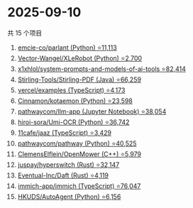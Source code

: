 # 2025-09-10

共 15 个项目

<!-- BEGIN GITHUB -->
<!-- 最后更新时间 2025-09-10 01:52:21 +0800 -->
1. [emcie-co/parlant (Python) ⭐11,113](https://github.com/emcie-co/parlant)
1. [Vector-Wangel/XLeRobot (Python) ⭐2,700](https://github.com/Vector-Wangel/XLeRobot)
1. [x1xhlol/system-prompts-and-models-of-ai-tools ⭐82,414](https://github.com/x1xhlol/system-prompts-and-models-of-ai-tools)
1. [Stirling-Tools/Stirling-PDF (Java) ⭐66,259](https://github.com/Stirling-Tools/Stirling-PDF)
1. [vercel/examples (TypeScript) ⭐4,173](https://github.com/vercel/examples)
1. [Cinnamon/kotaemon (Python) ⭐23,598](https://github.com/Cinnamon/kotaemon)
1. [pathwaycom/llm-app (Jupyter Notebook) ⭐38,054](https://github.com/pathwaycom/llm-app)
1. [hiroi-sora/Umi-OCR (Python) ⭐36,742](https://github.com/hiroi-sora/Umi-OCR)
1. [11cafe/jaaz (TypeScript) ⭐3,429](https://github.com/11cafe/jaaz)
1. [pathwaycom/pathway (Python) ⭐40,525](https://github.com/pathwaycom/pathway)
1. [ClemensElflein/OpenMower (C++) ⭐5,979](https://github.com/ClemensElflein/OpenMower)
1. [juspay/hyperswitch (Rust) ⭐32,147](https://github.com/juspay/hyperswitch)
1. [Eventual-Inc/Daft (Rust) ⭐4,119](https://github.com/Eventual-Inc/Daft)
1. [immich-app/immich (TypeScript) ⭐76,047](https://github.com/immich-app/immich)
1. [HKUDS/AutoAgent (Python) ⭐6,156](https://github.com/HKUDS/AutoAgent)
<!-- END GITHUB -->